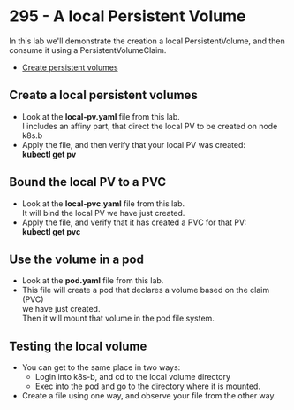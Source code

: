 # 295 - A local Persistent Volume

In this lab we'll demonstrate the creation a local PersistentVolume, and then consume it using a PersistentVolumeClaim.

- [Create persistent volumes](#Create-persistent-volumes)

## Create a local persistent volumes

- Look at the **local-pv.yaml** file from this lab.  
I includes an affiny part, that direct the local PV to be created on node k8s.b
- Apply the file, and then verify that your local PV was created:  
**kubectl get pv**

## Bound the local PV to a PVC

- Look at the **local-pvc.yaml** file from this lab.  
It will bind the local PV we have just created.
- Apply the file, and verify that it has created a PVC for that PV:  
**kubectl get pvc**

## Use the volume in a pod

- Look at the **pod.yaml** file from this lab.
- This file will create a pod that declares a volume based on the claim (PVC)  
we have just created.  
Then it will mount that volume in the pod file system.

## Testing the local volume

- You can get to the same place in two ways:
  - Login into k8s-b, and cd to the local volume directory
  - Exec into the pod and go to the directory where it is mounted.
- Create a file using one way, and observe your file from the other way.
